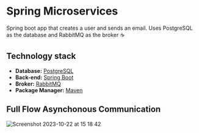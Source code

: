 # Spring Microservices

Spring boot app that creates a user and sends an email.
Uses PostgreSQL as the database and RabbitMQ as the broker ☕️

## Technology stack

- **Database:** [PostgreSQL](https://www.postgresql.org/)
- **Back-end:** [Spring Boot](https://spring.io/)
- **Broker:** [RabbitMQ](https://www.rabbitmq.com/)
- **Package Manager:** [Maven](https://maven.apache.org/)

## Full Flow Asynchonous Communication

![Screenshot 2023-10-22 at 15 18 42](https://github.com/iamdevmarcos/spring-microservices/assets/92524722/92579fd3-bdce-42d1-97c9-e1699ae8e5bb)

